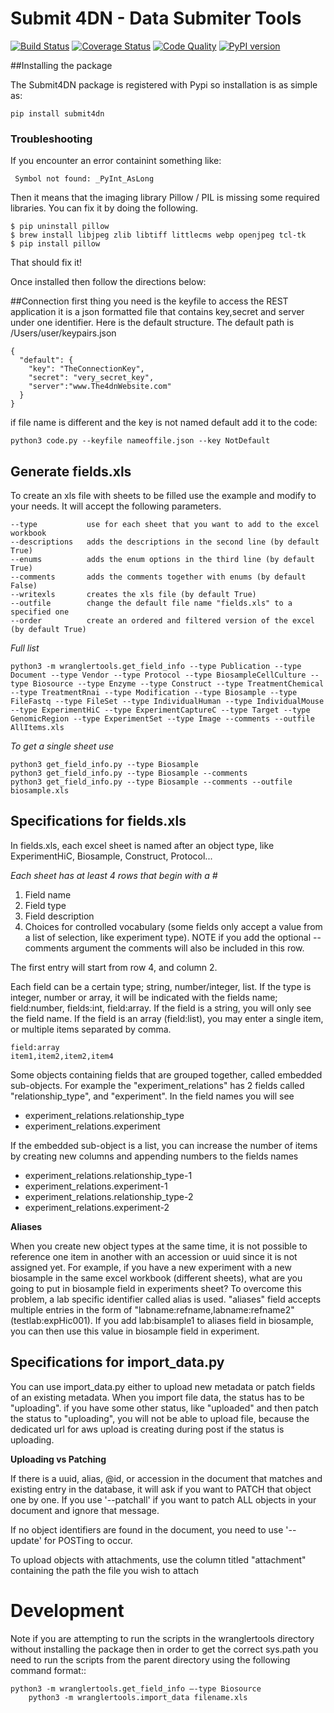 # Submit 4DN - Data Submiter Tools

[![Build Status](https://travis-ci.org/hms-dbmi/Submit4DN.svg?branch=master)](https://travis-ci.org/hms-dbmi/Submit4DN)
[![Coverage Status](https://coveralls.io/repos/github/hms-dbmi/Submit4DN/badge.svg?branch=master)](https://coveralls.io/github/hms-dbmi/Submit4DN?branch=master)
[![Code Quality](https://api.codacy.com/project/badge/Grade/a4d521b4dd9c49058304606714528538)](https://www.codacy.com/app/jeremy_7/Submit4DN)
[![PyPI version](https://badge.fury.io/py/Submit4DN.svg)](https://badge.fury.io/py/Submit4DN)

##Installing the package

The Submit4DN package is registered with Pypi so installation is as simple as:

```
pip install submit4dn
```

### Troubleshooting

If you encounter an error containint something like:  

```
 Symbol not found: _PyInt_AsLong
```

Then it means that the imaging library Pillow / PIL is missing some required libraries.  You can fix it by doing the following.

```shell
$ pip uninstall pillow
$ brew install libjpeg zlib libtiff littlecms webp openjpeg tcl-tk
$ pip install pillow
```

That should fix it!


Once installed then follow the directions below:



##Connection
first thing you need is the keyfile to access the REST application
it is a json formatted file that contains key,secret and server
under one identifier. Here is the default structure. The default path
is /Users/user/keypairs.json

    {
      "default": {
        "key": "TheConnectionKey",
        "secret": "very_secret_key",
        "server":"www.The4dnWebsite.com"
      }
    }
if file name is different and the key is not named default add it to the code:

    python3 code.py --keyfile nameoffile.json --key NotDefault

## Generate fields.xls
To create an xls file with sheets to be filled use the example and modify to your needs. It will accept the following parameters.

    --type           use for each sheet that you want to add to the excel workbook
    --descriptions   adds the descriptions in the second line (by default True)
    --enums          adds the enum options in the third line (by default True)
    --comments       adds the comments together with enums (by default False)
    --writexls       creates the xls file (by default True)
    --outfile        change the default file name "fields.xls" to a specified one
    --order          create an ordered and filtered version of the excel (by default True)

*Full list*
~~~~
python3 -m wranglertools.get_field_info --type Publication --type Document --type Vendor --type Protocol --type BiosampleCellCulture --type Biosource --type Enzyme --type Construct --type TreatmentChemical --type TreatmentRnai --type Modification --type Biosample --type FileFastq --type FileSet --type IndividualHuman --type IndividualMouse --type ExperimentHiC --type ExperimentCaptureC --type Target --type GenomicRegion --type ExperimentSet --type Image --comments --outfile AllItems.xls

~~~~
*To get a single sheet use*
```
python3 get_field_info.py --type Biosample
python3 get_field_info.py --type Biosample --comments
python3 get_field_info.py --type Biosample --comments --outfile biosample.xls

```

## Specifications for fields.xls
In fields.xls, each excel sheet is named after an object type, like ExperimentHiC, Biosample, Construct, Protocol...

*Each sheet has at least 4 rows that begin with a #*
1) Field name
2) Field type
3) Field description
4) Choices for controlled vocabulary (some fields only accept a value from a list of selection, like experiment type). NOTE if you add the optional --comments argument the comments will also be included in this row.

The first entry will start from row 4, and column 2.

Each field can be a certain type; string, number/integer, list. If the type is integer, number or array, it will be indicated with the fields name; field:number, fields:int, field:array. If the field is a string, you will only see the field name.
If the field is an array (field:list), you may enter a single item, or multiple items separated by comma.

    field:array
    item1,item2,item2,item4

Some objects containing fields that are grouped together, called embedded sub-objects. For example the "experiment_relations" has 2 fields called "relationship_type", and "experiment". In the field names you will see
* experiment_relations.relationship_type
* experiment_relations.experiment

If the embedded sub-object is a list, you can increase the number of items by creating new columns and appending numbers to the fields names
* experiment_relations.relationship_type-1
* experiment_relations.experiment-1
* experiment_relations.relationship_type-2
* experiment_relations.experiment-2


**Aliases**

When you create new object types at the same time, it is not possible to reference one item in another with an accession or uuid since it is not assigned yet. For example, if you have a new experiment with a new biosample in the same excel workbook (different sheets), what are you going to put in biosample field in experiments sheet? To overcome this problem, a lab specific identifier called alias is used. "aliases" field accepts multiple entries in the form of "labname:refname,labname:refname2" (testlab:expHic001). If you add lab:bisample1 to aliases field in biosample, you can then use this value in biosample field in experiment.


## Specifications for import_data.py
You can use import_data.py either to upload new metadata or patch fields of an existing metadata.
When you import file data, the status has to be "uploading". if you have some other status, like "uploaded" and then patch the status to "uploading", you will not be able to upload file, because the dedicated url for aws upload is creating during post if the status is uploading.

**Uploading vs Patching**

If there is a uuid, alias, @id, or accession in the document that matches and existing entry in the database, it will ask if you want to PATCH that object one by one.
If you use '--patchall' if you want to patch ALL objects in your document and ignore that message.

If no object identifiers are found in the document, you need to use '--update' for POSTing to occur.

To upload objects with attachments, use the column titled "attachment" containing the path the file you wish to attach

# Development
Note if you are attempting to run the scripts in the wranglertools directory without installing the package then in order to get the correct sys.path you need to run the scripts from the parent directory using the following command format::

    python3 -m wranglertools.get_field_info —-type Biosource
        python3 -m wranglertools.import_data filename.xls

